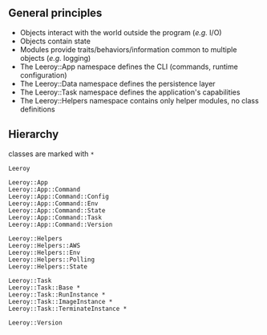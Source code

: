 ## General principles

* Objects interact with the world outside the program (_e.g._ I/O)
* Objects contain state
* Modules provide traits/behaviors/information common to multiple objects (_e.g._ logging)
* The Leeroy::App namespace defines the CLI (commands, runtime configuration)
* The Leeroy::Data namespace defines the persistence layer
* The Leeroy::Task namespace defines the application's capabilities
* The Leeroy::Helpers namespace contains only helper modules, no class definitions

## Hierarchy

classes are marked with `*`

```
Leeroy

Leeroy::App
Leeroy::App::Command
Leeroy::App::Command::Config
Leeroy::App::Command::Env
Leeroy::App::Command::State
Leeroy::App::Command::Task
Leeroy::App::Command::Version

Leeroy::Helpers
Leeroy::Helpers::AWS
Leeroy::Helpers::Env
Leeroy::Helpers::Polling
Leeroy::Helpers::State

Leeroy::Task
Leeroy::Task::Base *
Leeroy::Task::RunInstance *
Leeroy::Task::ImageInstance *
Leeroy::Task::TerminateInstance *

Leeroy::Version
```
